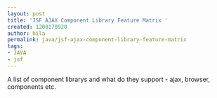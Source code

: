 ```yaml
---
layout: post
title: 'JSF AJAX Component Library Feature Matrix '
created: 1208170920
author: hila
permalink: java/jsf-ajax-component-library-feature-matrix
tags:
- JAVA
- jsf
---
```

<p><span class="thmr_call" id="thmr_42"><span class="thmr_call" id="thmr_6"><p>A list of component librarys and what do they support - ajax, browser, components etc.</p></span></span></p>
